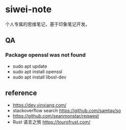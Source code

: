 # siwei-note
个人专属的思维笔记，基于印象笔记开发。


## QA
### Package openssl was not found
* sudo apt update
* sudo apt install openssl
* sudo apt install libssl-dev

## reference
* https://dev.yinxiang.com/
* stackoverflow search https://github.com/samtay/so
* https://github.com/seanmonstar/reqwest
* Rust 语言之旅 https://tourofrust.com/
